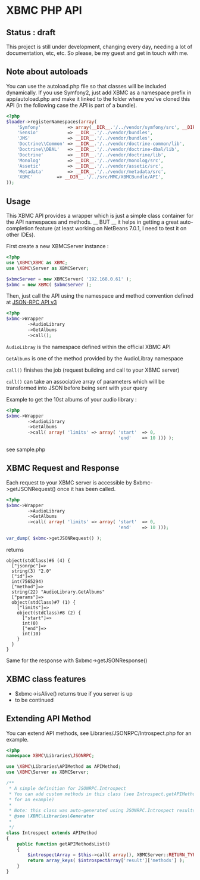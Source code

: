 # XBMC PHP API

## Status : draft

This project is still under development, changing every day, needing a lot of
documentation, etc, etc. So please, be my guest and get in touch with me.

## Note about autoloads

You can use the autoload.php file so that classes will be included dynamically.
If you use Symfony2, just add XBMC as a namespace prefix in app/autoload.php and
make it linked to the folder where you've cloned this API (in the following case
the API is part of a bundle).

```php
<?php
$loader->registerNamespaces(array(
    'Symfony'          => array(__DIR__.'/../vendor/symfony/src', __DIR__.'/../vendor/bundles'),
    'Sensio'           => __DIR__.'/../vendor/bundles',
    'JMS'              => __DIR__.'/../vendor/bundles',
    'Doctrine\\Common' => __DIR__.'/../vendor/doctrine-common/lib',
    'Doctrine\\DBAL'   => __DIR__.'/../vendor/doctrine-dbal/lib',
    'Doctrine'         => __DIR__.'/../vendor/doctrine/lib',
    'Monolog'          => __DIR__.'/../vendor/monolog/src',
    'Assetic'          => __DIR__.'/../vendor/assetic/src',
    'Metadata'         => __DIR__.'/../vendor/metadata/src',
    'XBMC'         => __DIR__.'/../src/MMC/XBMCBundle/API',
));
```


## Usage

This XBMC API provides a wrapper which is just a simple class container for the
API namespaces and methods. __ BUT __ it helps in getting a great auto-
completion feature (at least working on NetBeans 7.0.1, I need to test it on
other IDEs).

First create a new XBMCServer instance :

```php
<?php
use \XBMC\XBMC as XBMC;
use \XBMC\Server as XBMCServer;

$xbmcServer = new XBMCServer( '192.168.0.61' );
$xbmc = new XBMC( $xbmcServer );
```

Then, just call the API using the namespace and method convention defined at
[JSON-RPC API v3](http://wiki.xbmc.org/index.php?title=JSON-RPC_API/v3)

```php
<?php
$xbmc->Wrapper
        ->AudioLibrary
        ->GetAlbums
        ->call();
```

`AudioLibray` is the namespace defined within the official XBMC API

`GetAlbums` is one of the method provided by the AudioLibray namespace

`call()` finishes the job (request building and call to your XBMC server)

`call()` can take an associative array of parameters which will be transformed
into JSON before being sent with your query

Example to get the 10st albums of your audio library :

```php
<?php
$xbmc->Wrapper
        ->AudioLibrary
        ->GetAlbums
        ->call( array( 'limits' => array( 'start'  => 0,
                                          'end'    => 10 ))) );
```

see sample.php

## XBMC Request and Response

Each request to your XBMC server is accessible by $xbmc->getJSONRequest() once
it has been called.

```php
<?php
$xbmc->Wrapper
        ->AudioLibrary
        ->GetAlbums
        ->call( array( 'limits' => array( 'start'  => 0,
                                          'end'    => 10 )));

var_dump( $xbmc->getJSONRequest() );
```

returns

```
object(stdClass)#6 (4) {
  ["jsonrpc"]=>
  string(3) "2.0"
  ["id"]=>
  int(7565294)
  ["method"]=>
  string(22) "AudioLibrary.GetAlbums"
  ["params"]=>
  object(stdClass)#7 (1) {
    ["limits"]=>
    object(stdClass)#8 (2) {
      ["start"]=>
      int(0)
      ["end"]=>
      int(10)
    }
  }
}
```

Same for the response with $xbmc->getJSONResponse()

## XBMC class features

- $xbmc->isAlive() returns true if you server is up
- to be continued

## Extending API Method

You can extend API methods, see Libraries/JSONRPC/Introspect.php for an example.

```php
<?php
namespace XBMC\Libraries\JSONRPC;

use \XBMC\Libraries\APIMethod as APIMethod;
use \XBMC\Server as XBMCServer;

/**
 * A simple definition for JSONRPC.Introspect
 * You can add custom methods in this class (see Introspect.getAPIMethodsList()
 * for an example)
 *
 * Note: this class was auto-generated using JSONRPC.Introspect results
 * @see \XBMC\Libraries\Generator
 *
 */
class Introspect extends APIMethod
{
    public function getAPIMethodsList()
    {
        $introspectArray = $this->call( array(), XBMCServer::RETURN_TYPE_ARRAY );
        return array_keys( $introspectArray['result']['methods'] );
    }
}
```

